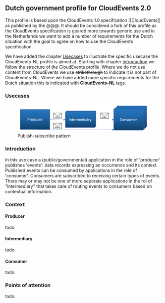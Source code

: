 ## Dutch government profile for CloudEvents 2.0  
This profile is based upon the CloudEvents 1.0 specification [[CloudEvents]] as published by the @@@. 
It should be considered a fork of this profile as the CloudEvents specification is geared more towards generic use and in the Netherlands we want to add a number of requirements for the Dutch situation with the goal to agree on how to use the CloudEvents specification. 

We have added the chapter [Usecases](#usecases) to illustrate the specific usecase the CloudEvents-NL profile is aimed at. Starting with chapter [Introduction](#introduction) we follow the structure of the CloudEvents profile. Where we do not use content from CloudEvents we use ~~strikethrough~~ to indicate it is not part of CloudEvents-NL. Where we have added more specific requirements for the Dutch situation this is indicated with **CloudEvents-NL** tags.

### Usecases
 <figure id='authorization_code'>
	<img src='media/use-case-pubsub1.png' width="600" />
	<figcaption>Publish-subscribe pattern</figcaption>
 </figure>

### Introduction
In this use case a (public/governmental) application in the role of 'producer' publishes 'events': data records expressing an occurrence and its context. 
Published events can be consumed by applications in the role of 'consumer'. Consumers are subscribed to receiving certain types of events.
There may or may not be one of more seperate applications in the rol of "intermediary" that takes care of routing events to consumers based on contextual information.

### Context

#### Producer

todo

#### Intermediary

todo

#### Consumer

todo

### Points of attention

todo